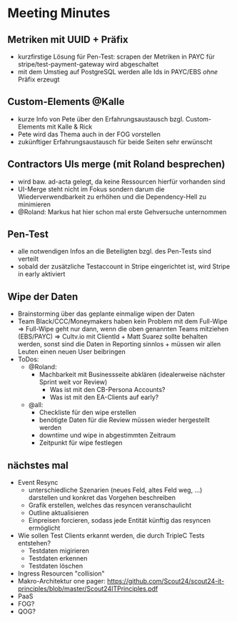 # Meeting Minutes

## Metriken mit UUID + Präfix

- kurzfirstige Lösung für Pen-Test: scrapen der Metriken in PAYC für stripe/test-payment-gateway wird abgeschaltet
- mit dem Umstieg auf PostgreSQL werden alle Ids in PAYC/EBS *ohne* Präfix erzeugt

## Custom-Elements @Kalle

- kurze Info von Pete über den Erfahrungsaustausch bzgl. Custom-Elements mit Kalle & Rick
- Pete wird das Thema auch in der FOG vorstellen
- zukünftiger Erfahrungsaustausch für beide Seiten sehr erwünscht 

## Contractors UIs merge (mit Roland besprechen)

- wird baw. ad-acta gelegt, da keine Ressourcen hierfür vorhanden sind
- UI-Merge steht nicht im Fokus sondern darum die Wiederverwendbarkeit zu erhöhen und die Dependency-Hell zu minimieren
- @Roland: Markus hat hier schon mal erste Gehversuche unternommen

## Pen-Test

- alle notwendigen Infos an die Beteiligten bzgl. des Pen-Tests sind verteilt
- sobald der zusätzliche Testaccount in Stripe eingerichtet ist, wird Stripe in early aktiviert

## Wipe der Daten

- Brainstorming über das geplante einmalige wipen der Daten
- Team Black/CCC/Moneymakers haben kein Problem mit dem Full-Wipe
    => Full-Wipe geht nur dann, wenn die oben genannten Teams mitziehen (EBS/PAYC)
    => Cultv.io mit ClientId + Matt Suarez sollte behalten werden, sonst sind die Daten in Reporting sinnlos + müssen wir allen Leuten einen neuen User beibringen
- ToDos:
    - @Roland: 
        - Machbarkeit mit Businessseite abklären (idealerweise nächster Sprint weit vor Review)
            - Was ist mit den CB-Persona Accounts?
            - Was ist mit den EA-Clients auf early?
    - @all: 
        - Checkliste für den wipe erstellen
        - benötigte Daten für die Review müssen wieder hergestellt werden
        - downtime und wipe in abgestimmten Zeitraum
        - Zeitpunkt für wipe festlegen

## nächstes mal

- Event Resync
    - unterschiedliche Szenarien (neues Feld, altes Feld weg, ...) darstellen und konkret das Vorgehen beschreiben
    - Grafik erstellen, welches das resyncen veranschaulicht
    - Outline aktualisieren
    - Einpreisen forcieren, sodass jede Entität künftig das resyncen ermöglicht
- Wie sollen Test Clients erkannt werden, die durch TripleC Tests entstehen?
    - Testdaten migirieren
    - Testdaten erkennen
    - Testdaten löschen
- Ingress Resourcen "collision"
- Makro-Architektur one pager: https://github.com/Scout24/scout24-it-principles/blob/master/Scout24ITPrinciples.pdf
- PaaS
- FOG?
- QOG?
